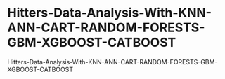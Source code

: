 # Hitters-Data-Analysis-With-KNN-ANN-CART-RANDOM-FORESTS-GBM-XGBOOST-CATBOOST
Hitters-Data-Analysis-With-KNN-ANN-CART-RANDOM-FORESTS-GBM-XGBOOST-CATBOOST
